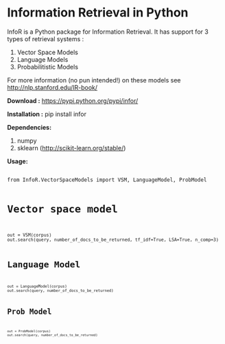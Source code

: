 Information Retrieval in Python
=====

InfoR is a Python package for Information Retrieval. It has support for 3 types of retrieval systems : 

1. Vector Space Models
2. Language Models
3. Probabilitistic Models

For more information (no pun intended!) on these models see http://nlp.stanford.edu/IR-book/

<b>Download :</b> https://pypi.python.org/pypi/infor/

<b>Installation :</b> pip install infor

<b> Dependencies:</b>

1. numpy
2. sklearn (http://scikit-learn.org/stable/)

<b> Usage:</b>

<code>
from InfoR.VectorSpaceModels import VSM, LanguageModel, ProbModel

# Vector space model
<code>
out = VSM(corpus)
out.search(query, number_of_docs_to_be_returned, tf_idf=True, LSA=True, n_comp=3)

#  Language Model
<code>
out = LanguageModel(corpus)
out.search(query, number_of_docs_to_be_returned)

# Prob Model
<code>
out = ProbModel(corpus)
out.search(query, number_of_docs_to_be_returned)
</code>




